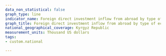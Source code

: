 ```yaml
---
data_non_statistical: false
graph_type: line
indicator_name: Foreign direct investment inflow from abroad by type of economic activity
graph_title: Foreign direct investment inflow from abroad by type of economic activity
national_geographical_coverage: Kyrgyz Republic
measurement_units: Thousand US dollars
tags:
- custom.national

---
```

